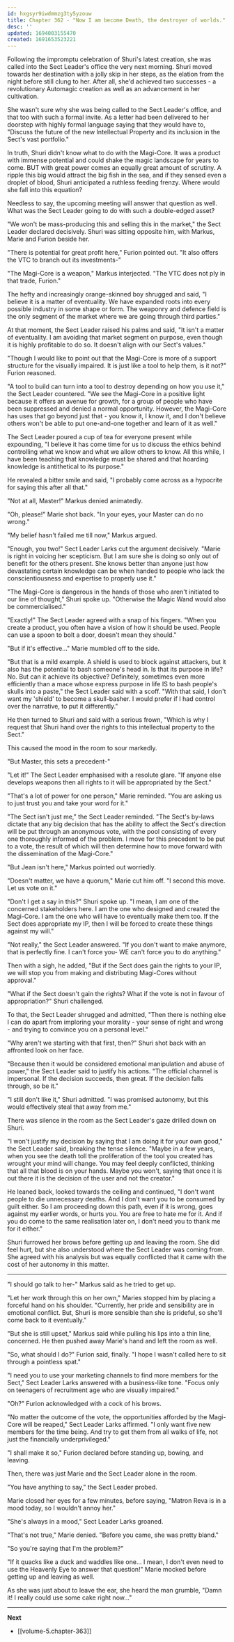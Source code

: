 ```yaml
---
id: hxgsyr9iwdmmzg3ty5yzouw
title: Chapter 362 - "Now I am become Death, the destroyer of worlds."
desc: ''
updated: 1694003155470
created: 1691653523221
---
```


Following the impromptu celebration of Shuri's latest creation, she was called into the Sect Leader's office the very next morning. Shuri moved towards her destination with a jolly skip in her steps, as the elation from the night before still clung to her. After all, she'd achieved two successes - a revolutionary Automagic creation as well as an advancement in her cultivation.

She wasn't sure why she was being called to the Sect Leader's office, and that too with such a formal invite. As a letter had been delivered to her doorstep with highly formal language saying that they would have to, "Discuss the future of the new Intellectual Property and its inclusion in the Sect's vast portfolio."

In truth, Shuri didn't know what to do with the Magi-Core. It was a product with immense potential and could shake the magic landscape for years to come. BUT with great power comes an equally great amount of scrutiny. A ripple this big would attract the big fish in the sea, and if they sensed even a droplet of blood, Shuri anticipated a ruthless feeding frenzy. Where would she fall into this equation?

Needless to say, the upcoming meeting will answer that question as well. What was the Sect Leader going to do with such a double-edged asset?

"We won't be mass-producing this and selling this in the market," the Sect Leader declared decisively. Shuri was sitting opposite him, with Markus, Marie and Furion beside her.

"There is potential for great profit here," Furion pointed out. "It also offers the VTC to branch out its investments-"

"The Magi-Core is a weapon," Markus interjected. "The VTC does not ply in that trade, Furion."

The hefty and increasingly orange-skinned boy shrugged and said, "I believe it is a matter of eventuality. We have expanded roots into every possible industry in some shape or form. The weaponry and defence field is the only segment of the market where we are going through third parties."

At that moment, the Sect Leader raised his palms and said, "It isn't a matter of eventuality. I am avoiding that market segment on purpose, even though it is highly profitable to do so. It doesn't align with our Sect's values."

"Though I would like to point out that the Magi-Core is more of a support structure for the visually impaired. It is just like a tool to help them, is it not?" Furion reasoned.

"A tool to build can turn into a tool to destroy depending on how you use it," the Sect Leader countered. "We see the Magi-Core in a positive light because it offers an avenue for growth, for a group of people who have been suppressed and denied a normal opportunity. However, the Magi-Core has uses that go beyond just that - you know it, I know it, and I don't believe others won't be able to put one-and-one together and learn of it as well."

The Sect Leader poured a cup of tea for everyone present while expounding, "I believe it has come time for us to discuss the ethics behind controlling what we know and what we allow others to know. All this while, I have been teaching that knowledge must be shared and that hoarding knowledge is antithetical to its purpose."

He revealed a bitter smile and said, "I probably come across as a hypocrite for saying this after all that."

"Not at all, Master!" Markus denied animatedly.

"Oh, please!" Marie shot back. "In your eyes, your Master can do no wrong."

"My belief hasn't failed me till now," Markus argued.

"Enough, you two!" Sect Leader Larks cut the argument decisively. "Marie is right in voicing her scepticism. But I am sure she is doing so only out of benefit for the others present. She knows better than anyone just how devastating certain knowledge can be when handed to people who lack the conscientiousness and expertise to properly use it."

"The Magi-Core is dangerous in the hands of those who aren't initiated to our line of thought," Shuri spoke up. "Otherwise the Magic Wand would also be commercialised."

"Exactly!" The Sect Leader agreed with a snap of his fingers. "When you create a product, you often have a vision of how it should be used. People can use a spoon to bolt a door, doesn't mean they should."

"But if it's effective..." Marie mumbled off to the side.

"But that is a mild example. A shield is used to block against attackers, but it also has the potential to bash someone's head in. Is that its purpose in life? No. But can it achieve its objective? Definitely, sometimes even more efficiently than a mace whose express purpose in life IS to bash people's skulls into a paste," the Sect Leader said with a scoff. "With that said, I don't want my 'shield' to become a skull-basher. I would prefer if I had control over the narrative, to put it differently."

He then turned to Shuri and said with a serious frown, "Which is why I request that Shuri hand over the rights to this intellectual property to the Sect."

This caused the mood in the room to sour markedly.

"But Master, this sets a precedent-"

"Let it!" The Sect Leader emphasised with a resolute glare. "If anyone else develops weapons then all rights to it will be appropriated by the Sect."

"That's a lot of power for one person," Marie reminded. "You are asking us to just trust you and take your word for it."

"The Sect isn't just me," the Sect Leader reminded. "The Sect's by-laws dictate that any big decision that has the ability to affect the Sect's direction will be put through an anonymous vote, with the pool consisting of every one thoroughly informed of the problem. I move for this precedent to be put to a vote, the result of which will then determine how to move forward with the dissemination of the Magi-Core."

"But Jean isn't here," Markus pointed out worriedly.

"Doesn't matter, we have a quorum," Marie cut him off. "I second this move. Let us vote on it."

"Don't I get a say in this?" Shuri spoke up. "I mean, I am one of the concerned stakeholders here. I am the one who designed and created the Magi-Core. I am the one who will have to eventually make them too. If the Sect does appropriate my IP, then I will be forced to create these things against my will."

"Not really," the Sect Leader answered. "If you don't want to make anymore, that is perfectly fine. I can't force you- WE can't force you to do anything."

Then with a sigh, he added, "But if the Sect does gain the rights to your IP, we will stop you from making and distributing Magi-Cores without approval."

"What if the Sect doesn't gain the rights? What if the vote is not in favour of appropriation?" Shuri challenged.

To that, the Sect Leader shrugged and admitted, "Then there is nothing else I can do apart from imploring your morality - your sense of right and wrong - and trying to convince you on a personal level."

"Why aren't we starting with that first, then?" Shuri shot back with an affronted look on her face.

"Because then it would be considered emotional manipulation and abuse of power," the Sect Leader said to justify his actions. "The official channel is impersonal. If the decision succeeds, then great. If the decision falls through, so be it."

"I still don't like it," Shuri admitted. "I was promised autonomy, but this would effectively steal that away from me."

There was silence in the room as the Sect Leader's gaze drilled down on Shuri.

"I won't justify my decision by saying that I am doing it for your own good," the Sect Leader said, breaking the tense silence. "Maybe in a few years, when you see the death toll the proliferation of the tool you created has wrought your mind will change. You may feel deeply conflicted, thinking that all that blood is on your hands. Maybe you won't, saying that once it is out there it is the decision of the user and not the creator."

He leaned back, looked towards the ceiling and continued, "I don't want people to die unnecessary deaths. And I don't want you to be consumed by guilt either. So I am proceeding down this path, even if it is wrong, goes against my earlier words, or hurts you. You are free to hate me for it. And if you do come to the same realisation later on, I don't need you to thank me for it either."

Shuri furrowed her brows before getting up and leaving the room. She did feel hurt, but she also understood where the Sect Leader was coming from. She agreed with his analysis but was equally conflicted that it came with the cost of her autonomy in this matter.

____

"I should go talk to her-" Markus said as he tried to get up.

"Let her work through this on her own," Maries stopped him by placing a forceful hand on his shoulder. "Currently, her pride and sensibility are in emotional conflict. But, Shuri is more sensible than she is prideful, so she'll come back to it eventually."

"But she is still upset," Markus said while pulling his lips into a thin line, concerned. He then pushed away Marie's hand and left the room as well.

"So, what should I do?" Furion said, finally. "I hope I wasn't called here to sit through a pointless spat."

"I need you to use your marketing channels to find more members for the Sect," Sect Leader Larks answered with a business-like tone. "Focus only on teenagers of recruitment age who are visually impaired."

"Oh?" Furion acknowledged with a cock of his brows.

"No matter the outcome of the vote, the opportunities afforded by the Magi-Core will be reaped," Sect Leader Larks affirmed. "I only want five new members for the time being. And try to get them from all walks of life, not just the financially underprivileged."

"I shall make it so," Furion declared before standing up, bowing, and leaving.

Then, there was just Marie and the Sect Leader alone in the room.

"You have anything to say," the Sect Leader probed.

Marie closed her eyes for a few minutes, before saying, "Matron Reva is in a mood today, so I wouldn't annoy her."

"She's always in a mood," Sect Leader Larks groaned.

"That's not true," Marie denied. "Before you came, she was pretty bland."

"So you're saying that I'm the problem?"

"If it quacks like a duck and waddles like one... I mean, I don't even need to use the Heavenly Eye to answer that question!" Marie mocked before getting up and leaving as well.

As she was just about to leave the ear, she heard the man grumble, "Damn it! I really could use some cake right now..."

____

**Next**
* [[volume-5.chapter-363]]